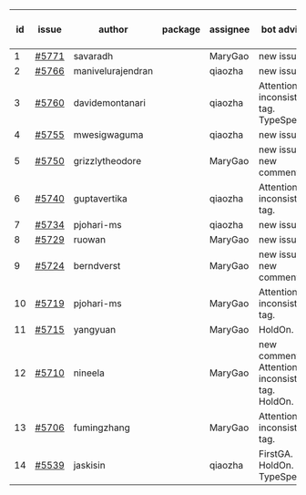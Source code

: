 | id | issue | author | package | assignee | bot advice | created date of issue | target release date | date from target |
| ------ | ------ | ------ | ------ | ------ | ------ | ------ | ------ | :-----: |
| 1 | [#5771](https://github.com/Azure/sdk-release-request/issues/5771) | savaradh |  | MaryGao | new issue. | 12-09 | 12-27 |  |
| 2 | [#5766](https://github.com/Azure/sdk-release-request/issues/5766) | manivelurajendran |  | qiaozha | new issue. | 12-05 | 12-26 |  |
| 3 | [#5760](https://github.com/Azure/sdk-release-request/issues/5760) | davidemontanari |  | qiaozha | Attention to inconsistent tag. TypeSpec. | 12-02 | 12-27 |  |
| 4 | [#5755](https://github.com/Azure/sdk-release-request/issues/5755) | mwesigwaguma |  | qiaozha | new issue. | 12-02 | 12-27 |  |
| 5 | [#5750](https://github.com/Azure/sdk-release-request/issues/5750) | grizzlytheodore |  | MaryGao | new issue. new comment. | 11-25 | 12-27 |  |
| 6 | [#5740](https://github.com/Azure/sdk-release-request/issues/5740) | guptavertika |  | qiaozha | Attention to inconsistent tag. | 11-20 | 12-26 |  |
| 7 | [#5734](https://github.com/Azure/sdk-release-request/issues/5734) | pjohari-ms |  | qiaozha | new issue. | 11-18 | 12-27 |  |
| 8 | [#5729](https://github.com/Azure/sdk-release-request/issues/5729) | ruowan |  | MaryGao | new issue. | 11-15 | 12-26 |  |
| 9 | [#5724](https://github.com/Azure/sdk-release-request/issues/5724) | berndverst |  | MaryGao | new issue. new comment. | 11-15 | 12-27 |  |
| 10 | [#5719](https://github.com/Azure/sdk-release-request/issues/5719) | pjohari-ms |  | MaryGao | Attention to inconsistent tag. | 11-13 | 12-27 |  |
| 11 | [#5715](https://github.com/Azure/sdk-release-request/issues/5715) | yangyuan |  | MaryGao | HoldOn. | 11-11 | 12-27 |  |
| 12 | [#5710](https://github.com/Azure/sdk-release-request/issues/5710) | nineela |  | MaryGao | new comment. Attention to inconsistent tag. HoldOn. | 11-11 | 12-27 |  |
| 13 | [#5706](https://github.com/Azure/sdk-release-request/issues/5706) | fumingzhang |  | MaryGao | Attention to inconsistent tag. | 11-11 | 12-26 |  |
| 14 | [#5539](https://github.com/Azure/sdk-release-request/issues/5539) | jaskisin |  | qiaozha | FirstGA. HoldOn. TypeSpec. | 09-27 | 01-24 |  |
